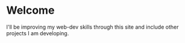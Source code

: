 # Welcome

I'll be improving my web-dev skills through this site and include other projects I am developing.